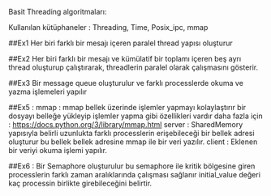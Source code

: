 Basit Threading algoritmaları:

Kullanılan kütüphaneler : Threading, Time, Posix_ipc, mmap

##Ex1 
 Her biri farklı bir mesajı içeren paralel thread yapısı oluşturur

##Ex2 
 Her biri farklı bir mesajı ve kümülatif bir toplamı içeren beş ayrı thread oluşturup çalıştırarak, threadlerin paralel olarak çalışmasını gösterir.

##Ex3 
 Bir message queue oluşturulur ve farklı processlerde okuma ve yazma işlemeleri yapılır

##Ex5 :
    mmap : mmap bellek üzerinde işlemler yapmayı kolaylaştırır bir dosyayı belleğe yükleyip işlemler yapma gibi özellikleri vardır
    daha fazla için :
        https://docs.python.org/3/library/mmap.html
    server : SharedMemory yapısıyla belirli uzunlukta farklı processlerin erişebileceği bir bellek adresi oluşturur bu bellek bellek adresine mmap ile bir veri yazılır.
    client : Eklenen bir veriyi okuma işlemi yapılır.

##Ex6 :
    Bir Semaphore oluşturulur bu semaphore ile kritik bölgesine giren processlerin farklı zaman aralıklarında çalışması sağlanır initial_value değeri kaç processin birlikte girebileceğini belirtir.

